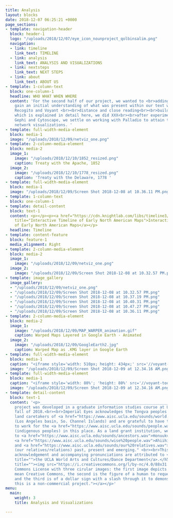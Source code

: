 ```yaml
---
title: Analysis
layout: blocks
date: 2018-12-07 06:25:21 +0000
page_sections:
- template: navigation-header
  block: header-1
  logo: "/uploads/2018/12/07/eye_icon_nounproject_qolbinsalim.png"
  navigation:
  - link: timeline
    link_text: TIMELINE
  - link: analysis
    link_text: ANALYSIS AND VISUALIZATIONS
  - link: nextsteps
    link_text: NEXT STEPS
  - link: about
    link_text: ABOUT US
- template: 1-column-text
  block: one-column-1
  headline: WHO WHAT WHEN WHERE
  content: 'For the second half of our project, we wanted to <br>adding treaty text<br><br>To
    gain an initial understanding of what was present within our text we worked with
    Recogito and Voyant <br><br>distance and close reading<br><br>building our dataset,
    which is explained in detail here, we did XXX<br><br>after experimenting with
    Gephi and Cytoscape, we settle on working with Palladio to attain the following
    network visualizations. '
- template: full-width-media-element
  block: media-1
  image: "/uploads/2018/12/09/netviz_one.png"
- template: 2-column-media-element
  block: media-2
  image_1:
    image: "/uploads/2018/12/10/1852_resized.png"
    caption: Treaty with the Apache, 1852
  image_2:
    image: "/uploads/2018/12/10/1778_resized.png"
    caption: 'Treaty with the Delaware, 1778 '
- template: full-width-media-element
  block: media-1
  image: "/uploads/2018/12/09/Screen Shot 2018-12-08 at 10.36.11 PM.png"
- template: 1-column-text
  block: one-column-1
- template: detail-content
  block: text-1
  content: <p></p><p><a href="https://cdn.knightlab.com/libs/timeline3/latest/embed/index.html?source=1erbmO_us4olt10zRy9Q5I8h_qhUMKQQp_akHhLoSNjo&amp;font=Default&amp;lang=en&amp;initial_zoom=2&amp;height=650"
    title="Interactive Timeline of Early North American Maps">Interactive Timeline
    of Early North American Maps</a></p>
  headline: Timeline
- template: content-feature
  block: feature-1
  media_alignment: Right
- template: 2-column-media-element
  block: media-2
  image_1:
    image: "/uploads/2018/12/09/netviz_one.png"
  image_2:
    image: "/uploads/2018/12/09/Screen Shot 2018-12-08 at 10.32.57 PM.png"
- template: image_gallery
  image_gallery:
  - "/uploads/2018/12/09/netviz_one.png"
  - "/uploads/2018/12/09/Screen Shot 2018-12-08 at 10.32.57 PM.png"
  - "/uploads/2018/12/09/Screen Shot 2018-12-08 at 10.37.19 PM.png"
  - "/uploads/2018/12/09/Screen Shot 2018-12-08 at 10.40.31 PM.png"
  - "/uploads/2018/12/09/Screen Shot 2018-12-08 at 10.47.27 PM.png"
  - "/uploads/2018/12/09/Screen Shot 2018-12-08 at 10.36.11 PM.png"
- template: 2-column-media-element
  block: media-2
  image_1:
    image: "/uploads/2018/12/09/MAP_WARPER_animation.gif"
    caption: Warped Maps Layered in Google Earth - Animated
  image_2:
    image: "/uploads/2018/12/09/GoogleEarth2.jpg"
    caption: Warped Map as .KMG layer in Google Earth
- template: full-width-media-element
  block: media-1
  caption: "<iframe style='width: 510px; height: 434px;' src='//voyant-tools.org/tool/DreamScape/?corpus=df672285c836b1fef0d52e3eec1beb01'></iframe>"
  image: "/uploads/2018/12/09/Screen Shot 2018-12-09 at 12.34.16 AM.png"
- template: full-width-media-element
  block: media-1
  caption: "<iframe style='width: 80%'; 'height: 80%' src='//voyant-tools.org/tool/Loom/?corpus=df672285c836b1fef0d52e3eec1beb01'></iframe>"
  image: "/uploads/2018/12/09/Screen Shot 2018-12-09 at 12.34.16 AM.png"
- template: detail-content
  block: text-1
  content: '<p>____________________________________________________________________</p><h5>This
    project was developed in a graduate information studies course at UCLA in the
    fall of 2018.<br><br>Imperial Eyes acknowledges the Tongva peoples as the traditional
    land caretakers of <a href="https://www.aisc.ucla.edu/sounds/world.wav">Tovaangar</a>
    (Los Angeles basin, So. Channel Islands) and are grateful to have the opportunity
    to work for the <a href="https://www.aisc.ucla.edu/sounds/people.wav">taraaxatom</a>
    (indigenous peoples) in this place. As a land grant institution, we pay our respects
    to <a href="https://www.aisc.ucla.edu/sounds/ancestors.wav">Honuukvetam</a> (Ancestors),
    <a href="https://www.aisc.ucla.edu/sounds/wise%20people.wav">Ahiihirom </a>(Elders),
    and <a href="https://www.aisc.ucla.edu/sounds/our%20relatives.wav">eyoohiinkem</a>
    (our relatives/relations) past, present and emerging." <br><br>This territory
    acknowledgement and accompanying pronunciations are attributed to <a href="https://www.wacd.ucla.edu/"
    title="">the UCLA World Arts and Cultures/Dance Department</a>.</h5><p><a href="https://creativecommons.org/licenses/by-nc/4.0/"
    title=""><img src="https://i.creativecommons.org/l/by-nc/4.0/88x31.png" alt="Creative
    Commons License with three cirular images: the first image depicts two c''s to
    mean Creative Commons, the second is the figure of a human to request attribution,
    and the third is of a dollar sign with a slash through it to demonstrate that
    this is a non-commercial project."></a></p>'
menu:
  main:
    weight: 3
    title: Analysis and Visualizations

---
```

